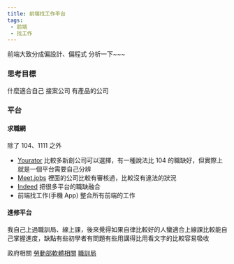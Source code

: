 ```yaml
---
title: 前端找工作平台
tags: 
 - 前端
 - 找工作
---
```

前端大致分成偏設計、偏程式
分析一下~~~

### 思考目標
什麼適合自己
接案公司
有產品的公司

### 平台
#### 求職網
除了 104、1111 之外
- [Yourator](https://www.yourator.co)
比較多新創公司可以選擇，有一種說法比 104 的職缺好，但實際上就是一個平台需要自己分辨
- [Meet.jobs](https://meet.jobs/zh-TW)
裡面的公司比較有審核過，比較沒有違法的狀況
- [Indeed](https://tw.indeed.com/)
把很多平台的職缺融合
- 前端找工作(手機 App)
整合所有前端的工作

#### 進修平台
我自己上過職訓局、線上課，後來覺得如果自律比較好的人蠻適合上線課比較能自己掌握進度，缺點有些初學者有問題有些用講得比用看文字的比較容易吸收

政府相關
[勞動部軟體相關](https://portal.wda.gov.tw/mooc/resource.php?type=0)
[職訓局](https://www.taiwanjobs.gov.tw/internet/index/CourseQuery_step.aspx)